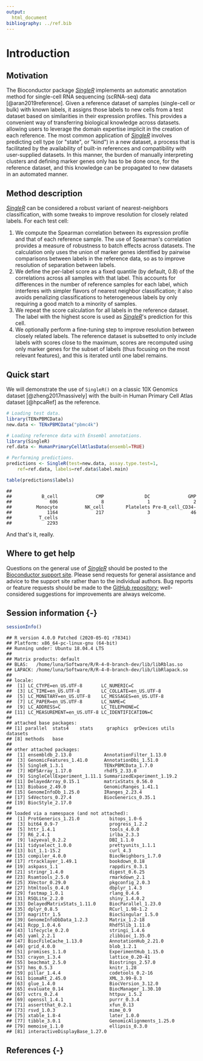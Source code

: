 ```yaml
---
output:
  html_document
bibliography: ../ref.bib
---
```


# Introduction



## Motivation

The Bioconductor package *[SingleR](https://bioconductor.org/packages/3.12/SingleR)* implements an automatic annotation method 
for single-cell RNA sequencing (scRNA-seq) data [@aran2019reference].
Given a reference dataset of samples (single-cell or bulk) with known labels, 
it assigns those labels to new cells from a test dataset based on similarities in their expression profiles.
This provides a convenient way of transferring biological knowledge across datasets. 
allowing users to leverage the domain expertise implicit in the creation of each reference.
The most common application of *[SingleR](https://bioconductor.org/packages/3.12/SingleR)* involves predicting cell type (or "state", or "kind") in a new dataset,
a process that is facilitated by the availability of built-in references and compatibility with user-supplied datasets.
In this manner, the burden of manually interpreting clusters and defining marker genes only has to be done once, for the reference dataset, and this knowledge can be propagated to new datasets in an automated manner.

## Method description

*[SingleR](https://bioconductor.org/packages/3.12/SingleR)* can be considered a robust variant of nearest-neighbors classification,
with some tweaks to improve resolution for closely related labels.
For each test cell:

1. We compute the Spearman correlation between its expression profile and that of each reference sample.
The use of Spearman's correlation provides a measure of robustness to batch effects across datasets.
The calculation only uses the union of marker genes identified by pairwise comparisons between labels in the reference data,
so as to improve resolution of separation between labels.
2. We define the per-label score as a fixed quantile (by default, 0.8) of the correlations across all samples with that label.
This accounts for differences in the number of reference samples for each label, 
which interferes with simpler flavors of nearest neighbor classification;
it also avoids penalizing classifications to heterogeneous labels by only requiring a good match to a minority of samples.
3. We repeat the score calculation for all labels in the reference dataset.
The label with the highest score is used as *[SingleR](https://bioconductor.org/packages/3.12/SingleR)*'s prediction for this cell.
4. We optionally perform a fine-tuning step to improve resolution between closely related labels.
The reference dataset is subsetted to only include labels with scores close to the maximum,
scores are recomputed using only marker genes for the subset of labels (thus focusing on the most relevant features),
and this is iterated until one label remains.

## Quick start

We will demonstrate the use of `SingleR()` on a classic 10X Genomics dataset [@zheng2017massively]
with the built-in Human Primary Cell Atlas dataset [@hpcaRef] as the reference.


```r
# Loading test data.
library(TENxPBMCData)
new.data <- TENxPBMCData("pbmc4k")

# Loading reference data with Ensembl annotations.
library(SingleR)
ref.data <- HumanPrimaryCellAtlasData(ensembl=TRUE)

# Performing predictions.
predictions <- SingleR(test=new.data, assay.type.test=1, 
    ref=ref.data, labels=ref.data$label.main)

table(predictions$labels)
```

```
## 
##           B_cell              CMP               DC              GMP 
##              606                8                1                2 
##         Monocyte          NK_cell        Platelets Pre-B_cell_CD34- 
##             1164              217                3               46 
##          T_cells 
##             2293
```

And that's it, really.

## Where to get help

Questions on the general use of *[SingleR](https://bioconductor.org/packages/3.12/SingleR)* should be posted to 
the [Bioconductor support site](https://support.bioconductor.org).
Please send requests for general assistance and advice to the
support site rather than to the individual authors.
Bug reports or feature requests should be made to the [GitHub repository](https://github.com/LTLA/SingleR);
well-considered suggestions for improvements are always welcome.

## Session information {-}


```r
sessionInfo()
```

```
## R version 4.0.0 Patched (2020-05-01 r78341)
## Platform: x86_64-pc-linux-gnu (64-bit)
## Running under: Ubuntu 18.04.4 LTS
## 
## Matrix products: default
## BLAS:   /home/luna/Software/R/R-4-0-branch-dev/lib/libRblas.so
## LAPACK: /home/luna/Software/R/R-4-0-branch-dev/lib/libRlapack.so
## 
## locale:
##  [1] LC_CTYPE=en_US.UTF-8       LC_NUMERIC=C              
##  [3] LC_TIME=en_US.UTF-8        LC_COLLATE=en_US.UTF-8    
##  [5] LC_MONETARY=en_US.UTF-8    LC_MESSAGES=en_US.UTF-8   
##  [7] LC_PAPER=en_US.UTF-8       LC_NAME=C                 
##  [9] LC_ADDRESS=C               LC_TELEPHONE=C            
## [11] LC_MEASUREMENT=en_US.UTF-8 LC_IDENTIFICATION=C       
## 
## attached base packages:
## [1] parallel  stats4    stats     graphics  grDevices utils     datasets 
## [8] methods   base     
## 
## other attached packages:
##  [1] ensembldb_2.13.0            AnnotationFilter_1.13.0    
##  [3] GenomicFeatures_1.41.0      AnnotationDbi_1.51.0       
##  [5] SingleR_1.3.1               TENxPBMCData_1.7.0         
##  [7] HDF5Array_1.17.0            rhdf5_2.33.0               
##  [9] SingleCellExperiment_1.11.1 SummarizedExperiment_1.19.2
## [11] DelayedArray_0.15.1         matrixStats_0.56.0         
## [13] Biobase_2.49.0              GenomicRanges_1.41.1       
## [15] GenomeInfoDb_1.25.0         IRanges_2.23.4             
## [17] S4Vectors_0.27.4            BiocGenerics_0.35.1        
## [19] BiocStyle_2.17.0           
## 
## loaded via a namespace (and not attached):
##  [1] ProtGenerics_1.21.0           bitops_1.0-6                 
##  [3] bit64_0.9-7                   progress_1.2.2               
##  [5] httr_1.4.1                    tools_4.0.0                  
##  [7] R6_2.4.1                      irlba_2.3.3                  
##  [9] lazyeval_0.2.2                DBI_1.1.0                    
## [11] tidyselect_1.0.0              prettyunits_1.1.1            
## [13] bit_1.1-15.2                  curl_4.3                     
## [15] compiler_4.0.0                BiocNeighbors_1.7.0          
## [17] rtracklayer_1.49.1            bookdown_0.18                
## [19] askpass_1.1                   rappdirs_0.3.1               
## [21] stringr_1.4.0                 digest_0.6.25                
## [23] Rsamtools_2.5.0               rmarkdown_2.1                
## [25] XVector_0.29.0                pkgconfig_2.0.3              
## [27] htmltools_0.4.0               dbplyr_1.4.3                 
## [29] fastmap_1.0.1                 rlang_0.4.6                  
## [31] RSQLite_2.2.0                 shiny_1.4.0.2                
## [33] DelayedMatrixStats_1.11.0     BiocParallel_1.23.0          
## [35] dplyr_0.8.5                   RCurl_1.98-1.2               
## [37] magrittr_1.5                  BiocSingular_1.5.0           
## [39] GenomeInfoDbData_1.2.3        Matrix_1.2-18                
## [41] Rcpp_1.0.4.6                  Rhdf5lib_1.11.0              
## [43] lifecycle_0.2.0               stringi_1.4.6                
## [45] yaml_2.2.1                    zlibbioc_1.35.0              
## [47] BiocFileCache_1.13.0          AnnotationHub_2.21.0         
## [49] grid_4.0.0                    blob_1.2.1                   
## [51] promises_1.1.0                ExperimentHub_1.15.0         
## [53] crayon_1.3.4                  lattice_0.20-41              
## [55] beachmat_2.5.0                Biostrings_2.57.0            
## [57] hms_0.5.3                     knitr_1.28                   
## [59] pillar_1.4.4                  codetools_0.2-16             
## [61] biomaRt_2.45.0                XML_3.99-0.3                 
## [63] glue_1.4.0                    BiocVersion_3.12.0           
## [65] evaluate_0.14                 BiocManager_1.30.10          
## [67] vctrs_0.2.4                   httpuv_1.5.2                 
## [69] openssl_1.4.1                 purrr_0.3.4                  
## [71] assertthat_0.2.1              xfun_0.13                    
## [73] rsvd_1.0.3                    mime_0.9                     
## [75] xtable_1.8-4                  later_1.0.0                  
## [77] tibble_3.0.1                  GenomicAlignments_1.25.0     
## [79] memoise_1.1.0                 ellipsis_0.3.0               
## [81] interactiveDisplayBase_1.27.0
```

## References {-}
